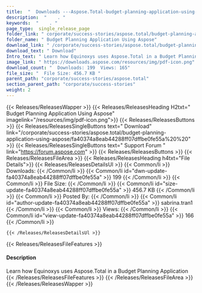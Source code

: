 ```yaml
---
title:  "  Downloads ---Aspose.Total-budget-planning-application-using-aspose . " 
description:  "    . " 
keywords:  "    . " 
page_type:  single_release_page
folder_link: " corporate/success-stories/aspose.total/budget-planning-application-using-aspose/"
folder_name: " Budget Planning Application Using Aspose"
download_link: " /corporate/success-stories/aspose.total/budget-planning-application-using-aspose/fa40374a8eab44288ff07dffbe0fe55a"
download_text: " Download"
Intro_text: " Learn how Equinoxys uses Aspose.Total in a Budget Planning Application"
image_link: " https://downloads.aspose.com/resources/img/pdf-icon.png"
download_count: "  Downloads: 199  Views: 165"
file_size: "  File Size: 456.7 KB "
parent_path: "corporate/success-stories/aspose.total"
section_parent_path: "corporate/success-stories"
weight: 2 
---
```


{{< Releases/ReleasesWapper >}}
  {{< Releases/ReleasesHeading H2txt=" Budget Planning Application Using Aspose" imagelink="/resources/img/pdf-icon.png">}}
  {{< Releases/ReleasesButtons >}}
    {{< Releases/ReleasesSingleButtons text=" Download" link="/corporate/success-stories/aspose.total/budget-planning-application-using-aspose/fa40374a8eab44288ff07dffbe0fe55a%20%20" >}}
    {{< Releases/ReleasesSingleButtons text=" Support Forum " link="https://forum.aspose.com" >}}
  {{< Releases/ReleasesButtons >}}
  {{< Releases/ReleasesFileArea >}}
    {{< Releases/ReleasesHeading h4txt="File Details">}}
    {{< Releases/ReleasesDetailsUl >}}
            {{< Common/li  >}} Downloads: {{< /Common/li >}} 
      {{< Common/li id="dwn-update-fa40374a8eab44288ff07dffbe0fe55a" >}} 199 {{< /Common/li >}} 
      {{< Common/li  >}} File Size: {{< /Common/li >}} 
      {{< Common/li id="size-update-fa40374a8eab44288ff07dffbe0fe55a" >}} 456.7 KB {{< /Common/li >}} 
      {{< Common/li  >}} Posted By: {{< /Common/li >}} 
      {{< Common/li id="author-update-fa40374a8eab44288ff07dffbe0fe55a" >}} sabrina.tran1 {{< /Common/li >}} 
      {{< Common/li  >}} Views: {{< /Common/li >}} 
      {{< Common/li id="view-update-fa40374a8eab44288ff07dffbe0fe55a" >}} 166 {{< /Common/li >}} 

    {{< /Releases/ReleasesDetailsUl >}}

  {{< Releases/ReleasesFileFeatures >}}
      <h4>Description</h4><div class="HTMLDescription">Learn how Equinoxys uses Aspose.Total in a Budget Planning Application</div>
  {{< /Releases/ReleasesFileFeatures >}}
 {{< /Releases/ReleasesFileArea >}}
{{< /Releases/ReleasesWapper >}}


